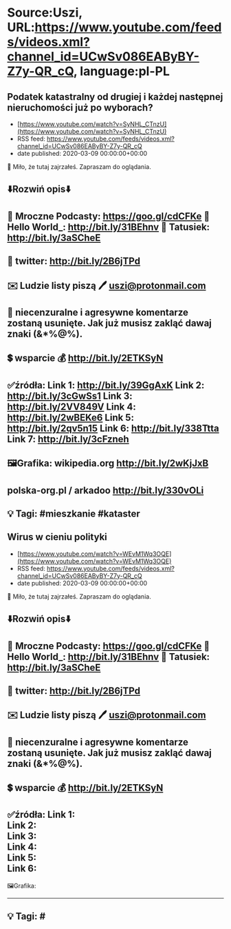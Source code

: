 # Source:Uszi, URL:https://www.youtube.com/feeds/videos.xml?channel_id=UCwSv086EAByBY-Z7y-QR_cQ, language:pl-PL

## Podatek katastralny od drugiej i każdej następnej nieruchomości już po wyborach?
 - [https://www.youtube.com/watch?v=SyNHL_CTnzU](https://www.youtube.com/watch?v=SyNHL_CTnzU)
 - RSS feed: https://www.youtube.com/feeds/videos.xml?channel_id=UCwSv086EAByBY-Z7y-QR_cQ
 - date published: 2020-03-09 00:00:00+00:00

🤪 Miło, że tutaj zajrzałeś.  Zapraszam do oglądania.

⬇️Rozwiń opis⬇️
-------------------------------------------------------------
👀 Mroczne Podcasty: https://goo.gl/cdCFKe
👀 Hello World_: http://bit.ly/31BEhnv
👀 Tatusiek: http://bit.ly/3aSCheE
-------------------------------------------------------------
👀 twitter: http://bit.ly/2B6jTPd
-------------------------------------------------------------
✉️ Ludzie listy piszą 
🖊️ uszi@protonmail.com
-------------------------------------------------------------
👺 niecenzuralne i agresywne komentarze zostaną usunięte.  Jak już musisz zakląć dawaj znaki (&*%@%).
-------------------------------------------------------------
💲 wsparcie
💰 http://bit.ly/2ETKSyN
-------------------------------------------------------------
✅źródła:
Link 1:                   http://bit.ly/39GgAxK
Link 2:                   http://bit.ly/3cGwSs1
Link 3:                   http://bit.ly/2VV849V
Link 4:                   http://bit.ly/2wBEKe6
Link 5:                   http://bit.ly/2qv5n15
Link 6:                   http://bit.ly/338Ttta
Link 7:                   http://bit.ly/3cFzneh
---------------------------------------------------------------
🖼Grafika:
wikipedia.org
http://bit.ly/2wKjJxB
---
polska-org.pl /  arkadoo
http://bit.ly/330vOLi
---------------------------------------------------------------
💡 Tagi: #mieszkanie #kataster
---------------------------------------------------------------

## Wirus w cieniu polityki
 - [https://www.youtube.com/watch?v=WEvM1Wq3OQE](https://www.youtube.com/watch?v=WEvM1Wq3OQE)
 - RSS feed: https://www.youtube.com/feeds/videos.xml?channel_id=UCwSv086EAByBY-Z7y-QR_cQ
 - date published: 2020-03-09 00:00:00+00:00

🤪 Miło, że tutaj zajrzałeś.  Zapraszam do oglądania.

⬇️Rozwiń opis⬇️
-------------------------------------------------------------
👀 Mroczne Podcasty: https://goo.gl/cdCFKe
👀 Hello World_: http://bit.ly/31BEhnv
👀 Tatusiek: http://bit.ly/3aSCheE
-------------------------------------------------------------
👀 twitter: http://bit.ly/2B6jTPd
-------------------------------------------------------------
✉️ Ludzie listy piszą 
🖊️ uszi@protonmail.com
-------------------------------------------------------------
👺 niecenzuralne i agresywne komentarze zostaną usunięte.  Jak już musisz zakląć dawaj znaki (&*%@%).
-------------------------------------------------------------
💲 wsparcie
💰 http://bit.ly/2ETKSyN
-------------------------------------------------------------
✅źródła:
Link 1:                   
Link 2:                   
Link 3:                   
Link 4:                   
Link 5:                   
Link 6:                   
---------------------------------------------------------------
🖼Grafika:

---------------------------------------------------------------
💡 Tagi: #
---------------------------------------------------------------

